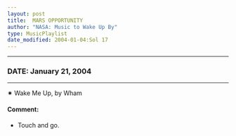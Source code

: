 ```yaml
---
layout: post
title:  MARS OPPORTUNITY
author: "NASA: Music to Wake Up By"
type: MusicPlaylist
date_modified: 2004-01-04:Sol 17
---
```


----
### DATE: January 21, 2004
----
✷ Wake Me Up, by Wham

#### Comment:
* Touch and go.

